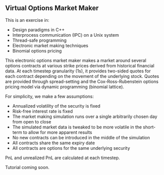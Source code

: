 ## Virtual Options Market Maker

This is an exercise in:
- Design paradigms in C++
- Interprocess communication (IPC) on a Unix system
- Thread-safe programming
- Electronic market making techniques
- Binomial options pricing

This electronic options market maker makes a market around several options contracts at various strike prices derived from historical financial data. At each timestep granularity (1s), it provides two-sided quotes for each contract depending on the movement of the underlying stock. Quotes are provided through spread-setting and the Cox-Ross-Rubenstein options pricing model via dynamic programming (binomial lattice).

For simplicity, we make a few assumptions:
- Annualized volatility of the security is fixed
- Risk-free interest rate is fixed
- The market making simulation runs over a single arbitrarily chosen day from open to close
- The simulated market data is tweaked to be more volatile in the short-term to allow for more apparent results
- No new contracts can be introduced in the middle of the simulation
- All contracts share the same expiry date
- All contracts are options for the same underlying security

PnL and unrealized PnL are calculated at each timestep.

Tutorial coming soon.
